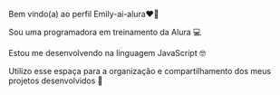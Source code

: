 Bem vindo(a) ao perfil Emily-ai-alura❤️‍🔥

Sou uma programadora em treinamento da Alura 💻

Estou me desenvolvendo na linguagem JavaScript 🤓

Utilizo esse espaça para a organização e compartilhamento dos meus projetos desenvolvidos 🤙
